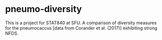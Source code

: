 # pneumo-diversity
This is a project for STAT840 at SFU. A comparison of diversity measures for the pneumocaccus [data from Corander et al. (2017)] exhibiting strong NFDS. 
